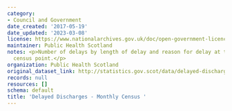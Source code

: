 ```yaml
---
category:
- Council and Government
date_created: '2017-05-19'
date_updated: '2023-03-08'
license: https://www.nationalarchives.gov.uk/doc/open-government-licence/version/3/
maintainer: Public Health Scotland
notes: <p>Number of delays by length of delay and reason for delay at the monthly
  census point.</p>
organization: Public Health Scotland
original_dataset_link: http://statistics.gov.scot/data/delayed-discharges-monthly-census
records: null
resources: []
schema: default
title: 'Delayed Discharges - Monthly Census '
---
```

